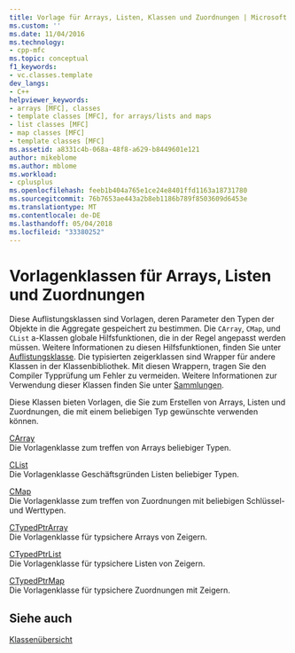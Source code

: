 ```yaml
---
title: Vorlage für Arrays, Listen, Klassen und Zuordnungen | Microsoft Docs
ms.custom: ''
ms.date: 11/04/2016
ms.technology:
- cpp-mfc
ms.topic: conceptual
f1_keywords:
- vc.classes.template
dev_langs:
- C++
helpviewer_keywords:
- arrays [MFC], classes
- template classes [MFC], for arrays/lists and maps
- list classes [MFC]
- map classes [MFC]
- template classes [MFC]
ms.assetid: a8331c4b-068a-48f8-a629-b8449601e121
author: mikeblome
ms.author: mblome
ms.workload:
- cplusplus
ms.openlocfilehash: feeb1b404a765e1ce24e8401ffd1163a18731780
ms.sourcegitcommit: 76b7653ae443a2b8eb1186b789f8503609d6453e
ms.translationtype: MT
ms.contentlocale: de-DE
ms.lasthandoff: 05/04/2018
ms.locfileid: "33380252"
---
```

# <a name="template-classes-for-arrays-lists-and-maps"></a>Vorlagenklassen für Arrays, Listen und Zuordnungen
Diese Auflistungsklassen sind Vorlagen, deren Parameter den Typen der Objekte in die Aggregate gespeichert zu bestimmen. Die `CArray`, `CMap`, und `CList` a-Klassen globale Hilfsfunktionen, die in der Regel angepasst werden müssen. Weitere Informationen zu diesen Hilfsfunktionen, finden Sie unter [Auflistungsklasse](../mfc/reference/collection-class-helpers.md). Die typisierten zeigerklassen sind Wrapper für andere Klassen in der Klassenbibliothek. Mit diesen Wrappern, tragen Sie den Compiler Typprüfung um Fehler zu vermeiden. Weitere Informationen zur Verwendung dieser Klassen finden Sie unter [Sammlungen](../mfc/collections.md).  
  
 Diese Klassen bieten Vorlagen, die Sie zum Erstellen von Arrays, Listen und Zuordnungen, die mit einem beliebigen Typ gewünschte verwenden können.  
  
 [CArray](../mfc/reference/carray-class.md)  
 Die Vorlagenklasse zum treffen von Arrays beliebiger Typen.  
  
 [CList](../mfc/reference/clist-class.md)  
 Die Vorlagenklasse Geschäftsgründen Listen beliebiger Typen.  
  
 [CMap](../mfc/reference/cmap-class.md)  
 Die Vorlagenklasse zum treffen von Zuordnungen mit beliebigen Schlüssel- und Werttypen.  
  
 [CTypedPtrArray](../mfc/reference/ctypedptrarray-class.md)  
 Die Vorlagenklasse für typsichere Arrays von Zeigern.  
  
 [CTypedPtrList](../mfc/reference/ctypedptrlist-class.md)  
 Die Vorlagenklasse für typsichere Listen von Zeigern.  
  
 [CTypedPtrMap](../mfc/reference/ctypedptrmap-class.md)  
 Die Vorlagenklasse für typsichere Zuordnungen mit Zeigern.  
  
## <a name="see-also"></a>Siehe auch  
 [Klassenübersicht](../mfc/class-library-overview.md)

